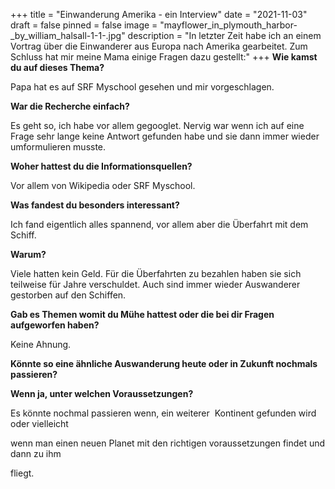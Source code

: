 +++
title = "Einwanderung Amerika - ein Interview"
date = "2021-11-03"
draft = false
pinned = false
image = "mayflower_in_plymouth_harbor-_by_william_halsall-1-1-.jpg"
description = "In letzter Zeit habe ich an einem Vortrag über die Einwanderer aus Europa nach Amerika gearbeitet. Zum Schluss hat mir meine Mama einige Fragen dazu gestellt:"
+++
**Wie kamst du auf dieses Thema?**

Papa hat es auf SRF Myschool gesehen und mir vorgeschlagen.



**War die Recherche einfach?**

Es geht so, ich habe vor allem gegooglet. Nervig war wenn ich auf eine Frage sehr lange keine Antwort gefunden habe und sie dann immer wieder umformulieren musste.



**Woher hattest du die Informationsquellen?**

Vor allem von Wikipedia oder SRF Myschool.



**Was fandest du besonders interessant?**

Ich fand eigentlich alles spannend, vor allem aber die Überfahrt mit dem Schiff.



**Warum?**

Viele hatten kein Geld. Für die Überfahrten zu bezahlen haben sie sich teilweise für Jahre verschuldet. Auch sind immer wieder Auswanderer gestorben auf den Schiffen.



**Gab es Themen womit du Mühe hattest oder die bei dir Fragen aufgeworfen haben?**

Keine Ahnung.



**Könnte so eine ähnliche Auswanderung heute oder in Zukunft nochmals passieren?**

**Wenn ja, unter welchen Voraussetzungen?**

Es könnte nochmal passieren wenn, ein weiterer  Kontinent gefunden wird oder vielleicht

wenn man einen neuen Planet mit den richtigen voraussetzungen findet und dann zu ihm

fliegt.